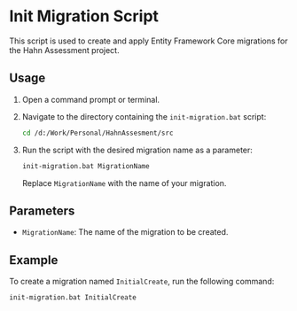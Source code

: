 # Init Migration Script

This script is used to create and apply Entity Framework Core migrations for the Hahn Assessment project.

## Usage

1. Open a command prompt or terminal.

2. Navigate to the directory containing the `init-migration.bat` script:

    ```bash
    cd /d:/Work/Personal/HahnAssesment/src
    ```

3. Run the script with the desired migration name as a parameter:

    ```bash
    init-migration.bat MigrationName
    ```

    Replace `MigrationName` with the name of your migration.

## Parameters

- `MigrationName`: The name of the migration to be created.

## Example

To create a migration named `InitialCreate`, run the following command:

```bash
init-migration.bat InitialCreate